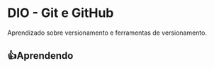 
# DIO - Git e GitHub

Aprendizado sobre versionamento e ferramentas de versionamento.

## 👍Aprendendo